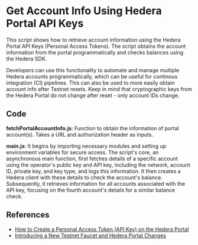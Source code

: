 # Get Account Info Using Hedera Portal API Keys

This script shows how to retrieve account information using the Hedera Portal API Keys (Personal Access Tokens). The script obtains the account information from the portal programmatically and checks balances using the Hedera SDK.

Developers can use this functionality to automate and manage multiple Hedera accounts programmatically, which can be useful for continous integration (CI) pipelines. This can also be used to more easily obtain account info after Testnet resets. Keep in mind that cryptographic keys from the Hedera Portal do not change after reset - only account IDs change.

## Code

**fetchPortalAccountInfo.js**: Function to obtain the information of portal account(s). Takes a URL and authorization header as inputs.

**main.js**: It begins by importing necessary modules and setting up environment variables for secure access. The script's core, an asynchronous main function, first fetches details of a specific account using the operator's public key and API key, including the network, account ID, private key, and key type, and logs this information. It then creates a Hedera client with these details to check the account's balance. Subsequently, it retrieves information for all accounts associated with the API key, focusing on the fourth account's details for a similar balance check.

## References

- [How to Create a Personal Access Token (API Key) on the Hedera Portal](https://docs.hedera.com/hedera/tutorials/more-tutorials/how-to-create-a-personal-access-token-api-key-on-the-hedera-portal)
- [Introducing a New Testnet Faucet and Hedera Portal Changes](https://hedera.com/blog/introducing-a-new-testnet-faucet-and-hedera-portal-changes)
